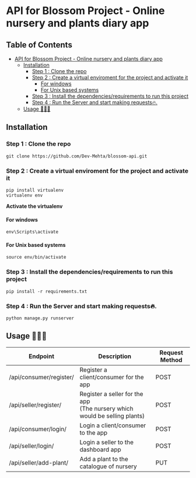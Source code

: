 # API for Blossom Project - Online nursery and plants diary app

## Table of Contents
- [API for Blossom Project - Online nursery and plants diary app](#api-for-blossom-project---online-nursery-and-plants-diary-app)
  * [Installation](#installation)
    + [Step 1 : Clone the repo](#step-1--clone-the-repo)
    + [Step 2 : Create a virtual enviroment for the project and activate it](#step-2--create-a-virtual-enviroment-for-the-project-and-activate-it)
      - [For windows](#for-windows)
      - [For Unix based systems](#for-unix-based-systems)
    + [Step 3 : Install the dependencies/requirements to run this project](#step-3--install-the-dependenciesrequirements-to-run-this-project)
    + [Step 4 : Run the Server and start making requests:fire:.](#step-4--run-the-server-and-start-making-requestsfire)
  * [Usage 🚀👨‍💻](#usage-)

## Installation
### Step 1 : Clone the repo
```
git clone https://github.com/Dev-Mehta/blossom-api.git
```
### Step 2 : Create a virtual enviroment for the project and activate it
 ```
 pip install virtualenv
 virtualenv env
 ```
 **Activate the virtualenv**
 #### For windows
 ```
 env\Scripts\activate
 ```
 #### For Unix based systems
 ```
 source env/bin/activate
 ```
 ### Step 3 : Install the dependencies/requirements to run this project
 ```
 pip install -r requirements.txt
 ```
 ### Step 4 : Run the Server and start making requests:fire:.
 ```
 python manage.py runserver
 ```
## Usage 🚀👨‍💻
| Endpoint                | Description                                                                  | Request Method |
|-------------------------|------------------------------------------------------------------------------|----------------|
| /api/consumer/register/ | Register a client/consumer for the app                                       | POST           |
| /api/seller/register/   | Register a seller for the app<br>(The nursery which would be selling plants) | POST           |
| /api/consumer/login/    | Login a client/consumer to the app                                           | POST           |
| /api/seller/login/      | Login a seller to the dashboard app                                          | POST           |
| /api/seller/add-plant/  | Add a plant to the catalogue of nursery                                      | PUT            |

